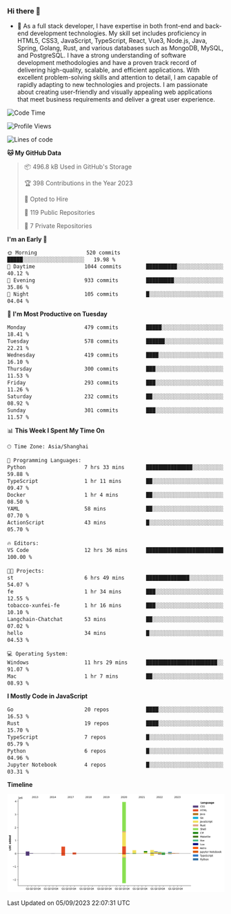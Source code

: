 ### Hi there 👋

- 🌱 As a full stack developer, I have expertise in both front-end and back-end development technologies. My skill set includes proficiency in HTML5, CSS3, JavaScript, TypeScript, React, Vue3, Node.js, Java, Spring, Golang, Rust, and various databases such as MongoDB, MySQL, and PostgreSQL. I have a strong understanding of software development methodologies and have a proven track record of delivering high-quality, scalable, and efficient applications. With excellent problem-solving skills and attention to detail, I am capable of rapidly adapting to new technologies and projects. I am passionate about creating user-friendly and visually appealing web applications that meet business requirements and deliver a great user experience.

<!--START_SECTION:waka-->
![Code Time](http://img.shields.io/badge/Code%20Time-1%2C131%20hrs%2011%20mins-blue)

![Profile Views](http://img.shields.io/badge/Profile%20Views-7-blue)

![Lines of code](https://img.shields.io/badge/From%20Hello%20World%20I%27ve%20Written-6.0%20million%20lines%20of%20code-blue)

**🐱 My GitHub Data** 

> 📦 496.8 kB Used in GitHub's Storage 
 > 
> 🏆 398 Contributions in the Year 2023
 > 
> 💼 Opted to Hire
 > 
> 📜 119 Public Repositories 
 > 
> 🔑 7 Private Repositories 
 > 
**I'm an Early 🐤** 

```text
🌞 Morning                520 commits         █████░░░░░░░░░░░░░░░░░░░░   19.98 % 
🌆 Daytime                1044 commits        ██████████░░░░░░░░░░░░░░░   40.12 % 
🌃 Evening                933 commits         █████████░░░░░░░░░░░░░░░░   35.86 % 
🌙 Night                  105 commits         █░░░░░░░░░░░░░░░░░░░░░░░░   04.04 % 
```
📅 **I'm Most Productive on Tuesday** 

```text
Monday                   479 commits         █████░░░░░░░░░░░░░░░░░░░░   18.41 % 
Tuesday                  578 commits         ██████░░░░░░░░░░░░░░░░░░░   22.21 % 
Wednesday                419 commits         ████░░░░░░░░░░░░░░░░░░░░░   16.10 % 
Thursday                 300 commits         ███░░░░░░░░░░░░░░░░░░░░░░   11.53 % 
Friday                   293 commits         ███░░░░░░░░░░░░░░░░░░░░░░   11.26 % 
Saturday                 232 commits         ██░░░░░░░░░░░░░░░░░░░░░░░   08.92 % 
Sunday                   301 commits         ███░░░░░░░░░░░░░░░░░░░░░░   11.57 % 
```


📊 **This Week I Spent My Time On** 

```text
🕑︎ Time Zone: Asia/Shanghai

💬 Programming Languages: 
Python                   7 hrs 33 mins       ███████████████░░░░░░░░░░   59.88 % 
TypeScript               1 hr 11 mins        ██░░░░░░░░░░░░░░░░░░░░░░░   09.47 % 
Docker                   1 hr 4 mins         ██░░░░░░░░░░░░░░░░░░░░░░░   08.50 % 
YAML                     58 mins             ██░░░░░░░░░░░░░░░░░░░░░░░   07.70 % 
ActionScript             43 mins             █░░░░░░░░░░░░░░░░░░░░░░░░   05.70 % 

🔥 Editors: 
VS Code                  12 hrs 36 mins      █████████████████████████   100.00 % 

🐱‍💻 Projects: 
st                       6 hrs 49 mins       ██████████████░░░░░░░░░░░   54.07 % 
fe                       1 hr 34 mins        ███░░░░░░░░░░░░░░░░░░░░░░   12.55 % 
tobacco-xunfei-fe        1 hr 16 mins        ███░░░░░░░░░░░░░░░░░░░░░░   10.10 % 
Langchain-Chatchat       53 mins             ██░░░░░░░░░░░░░░░░░░░░░░░   07.02 % 
hello                    34 mins             █░░░░░░░░░░░░░░░░░░░░░░░░   04.53 % 

💻 Operating System: 
Windows                  11 hrs 29 mins      ███████████████████████░░   91.07 % 
Mac                      1 hr 7 mins         ██░░░░░░░░░░░░░░░░░░░░░░░   08.93 % 
```

**I Mostly Code in JavaScript** 

```text
Go                       20 repos            ████░░░░░░░░░░░░░░░░░░░░░   16.53 % 
Rust                     19 repos            ████░░░░░░░░░░░░░░░░░░░░░   15.70 % 
TypeScript               7 repos             █░░░░░░░░░░░░░░░░░░░░░░░░   05.79 % 
Python                   6 repos             █░░░░░░░░░░░░░░░░░░░░░░░░   04.96 % 
Jupyter Notebook         4 repos             █░░░░░░░░░░░░░░░░░░░░░░░░   03.31 % 
```



**Timeline**

![Lines of Code chart](https://raw.githubusercontent.com/elton/elton/main/assets/bar_graph.png)


 Last Updated on 05/09/2023 22:07:31 UTC
<!--END_SECTION:waka-->

<!--
**elton/elton** is a ✨ _special_ ✨ repository because its `README.md` (this file) appears on your GitHub profile.

Here are some ideas to get you started:

- 🔭 I’m currently working on ...
- 🌱 I’m currently learning ...
- 👯 I’m looking to collaborate on ...
- 🤔 I’m looking for help with ...
- 💬 Ask me about ...
- 📫 How to reach me: ...
- 😄 Pronouns: ...
- ⚡ Fun fact: ...
-->
